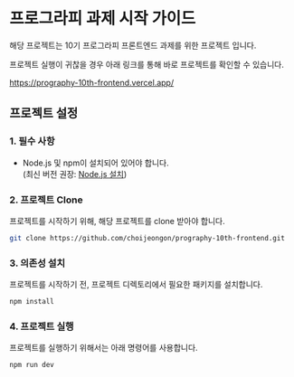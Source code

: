 # 프로그라피 과제 시작 가이드

해당 프로젝트는 10기 프로그라피 프론트엔드 과제를 위한 프로젝트 입니다.

프로젝트 실행이 귀찮을 경우 아래 링크를 통해 바로 프로젝트를 확인할 수 있습니다.

https://prography-10th-frontend.vercel.app/

## 프로젝트 설정

### 1. 필수 사항

- Node.js 및 npm이 설치되어 있어야 합니다.  
  (최신 버전 권장: [Node.js 설치](https://nodejs.org/))

### 2. 프로젝트 Clone

프로젝트를 시작하기 위해, 해당 프로젝트를 clone 받아야 합니다.

```bash
git clone https://github.com/choijeongon/prography-10th-frontend.git
```

### 3. 의존성 설치

프로젝트를 시작하기 전, 프로젝트 디렉토리에서 필요한 패키지를 설치합니다.

```bash
npm install
```

### 4. 프로젝트 실행

프로젝트를 실행하기 위해서는 아래 명령어를 사용합니다.

```bash
npm run dev
```
